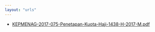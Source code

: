 ```yaml
---
layout: "urls"
---
```

* [KEPMENAG-2017-075-Penetapan-Kuota-Haji-1438-H-2017-M.pdf](KEPMENAG-2017-075-Penetapan-Kuota-Haji-1438-H-2017-M.pdf)
